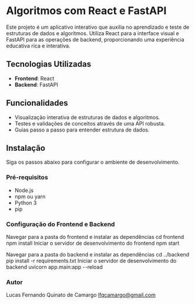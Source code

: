 # Algoritmos com React e FastAPI

Este projeto é um aplicativo interativo que auxilia no aprendizado e teste de estruturas de dados e algoritmos. Utiliza React para a interface visual e FastAPI para as operações de backend, proporcionando uma experiência educativa rica e interativa.

## Tecnologias Utilizadas

- **Frontend**: React
- **Backend**: FastAPI

## Funcionalidades

- Visualização interativa de estruturas de dados e algoritmos.
- Testes e validações de conceitos através de uma API robusta.
- Guias passo a passo para entender estrutura de dados.

## Instalação

Siga os passos abaixo para configurar o ambiente de desenvolvimento.

### Pré-requisitos

- Node.js
- npm ou yarn
- Python 3
- pip

### Configuração do Frontend e Backend

Navegar para a pasta do frontend e instalar as dependências
cd frontend
npm install
Iniciar o servidor de desenvolvimento do frontend
npm start

Navegar para a pasta do backend e instalar as dependências
cd ../backend
pip install -r requirements.txt
Iniciar o servidor de desenvolvimento do backend
uvicorn app.main:app --reload

### Autor
Lucas Fernando Quinato de Camargo
lfqcamargo@gmail.com


